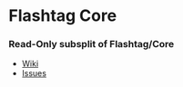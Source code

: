# Flashtag Core

### Read-Only subsplit of Flashtag/Core

- [Wiki](https://github.com/flashtag/development/wiki)
- [Issues](https://github.com/flashtag/development/issues)
